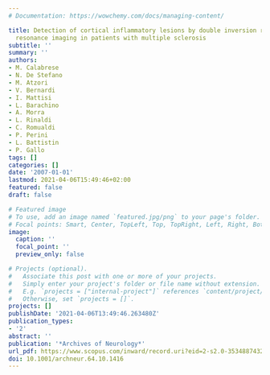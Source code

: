 ```yaml
---
# Documentation: https://wowchemy.com/docs/managing-content/

title: Detection of cortical inflammatory lesions by double inversion recovery magnetic
  resonance imaging in patients with multiple sclerosis
subtitle: ''
summary: ''
authors:
- M. Calabrese
- N. De Stefano
- M. Atzori
- V. Bernardi
- I. Mattisi
- L. Barachino
- A. Morra
- L. Rinaldi
- C. Romualdi
- P. Perini
- L. Battistin
- P. Gallo
tags: []
categories: []
date: '2007-01-01'
lastmod: 2021-04-06T15:49:46+02:00
featured: false
draft: false

# Featured image
# To use, add an image named `featured.jpg/png` to your page's folder.
# Focal points: Smart, Center, TopLeft, Top, TopRight, Left, Right, BottomLeft, Bottom, BottomRight.
image:
  caption: ''
  focal_point: ''
  preview_only: false

# Projects (optional).
#   Associate this post with one or more of your projects.
#   Simply enter your project's folder or file name without extension.
#   E.g. `projects = ["internal-project"]` references `content/project/deep-learning/index.md`.
#   Otherwise, set `projects = []`.
projects: []
publishDate: '2021-04-06T13:49:46.263480Z'
publication_types:
- '2'
abstract: ''
publication: '*Archives of Neurology*'
url_pdf: https://www.scopus.com/inward/record.uri?eid=2-s2.0-35348874326&doi=10.1001%2farchneur.64.10.1416&partnerID=40&md5=ad567f087e4e838335ead1ce4a0be11c
doi: 10.1001/archneur.64.10.1416
---
```

